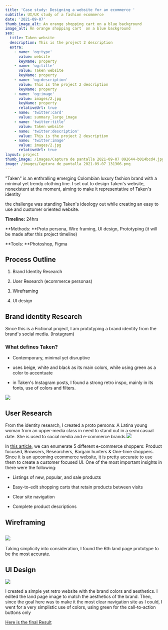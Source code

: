 ```yaml
---
title: 'Case study: Designing a website for an ecommerce '
subtitle: UI/UX study of a fashion ecommerce
date: '2021-09-07'
thumb_image_alt: An orange shopping cart on a blue background
image_alt: An orange shopping cart  on a blue background
seo:
  title: Taken website
  description: This is the project 2 description
  extra:
    - name: 'og:type'
      value: website
      keyName: property
    - name: 'og:title'
      value: Taken website
      keyName: property
    - name: 'og:description'
      value: This is the project 2 description
      keyName: property
    - name: 'og:image'
      value: images/2.jpg
      keyName: property
      relativeUrl: true
    - name: 'twitter:card'
      value: summary_large_image
    - name: 'twitter:title'
      value: Taken website
    - name: 'twitter:description'
      value: This is the project 2 description
    - name: 'twitter:image'
      value: images/2.jpg
      relativeUrl: true
layout: project
thumb_image: /images/Captura de pantalla 2021-09-07 092644-b014bcd4.jpg
image: /images/Captura de pantalla 2021-09-07 131306.png
---
```

"Taken" is an enthralling emerging Colombian luxury fashion brand with a minimal yet trendy clothing line. I set out to design Taken's website, nonexistent at the moment, aiming to make it representative of Taken's identity

the challenge was standing Taken's ideology out while creating an easy to use and customer oriented website.

**Timeline:** 24hrs

**Methods: **Proto persona, Wire framing, UI design, Prototyping (it will be made after this project timeline)

**Tools: **Photoshop, Figma

## Process Outline

1.  Brand Identity Research

2.  User Research (ecommerce personas)

3.  Wireframing

4.  UI design

## Brand identity Research

Since this is a Fictional project, I am prototyping a brand identity from the brand's social media. (Instagram)

### What defines Taken?

*   Contemporary, minimal yet disruptive

*   uses beige, white and black as its main colors, while using green as a color to accentuate

*   in Taken's Instagram posts, I found a strong retro inspo, mainly in its fonts, use of colors and filters.

![](/images/Captura%20de%20pantalla%202021-09-07%20143347.png)

## User Research&#xA;

From the identity research, I created a proto persona: A Latina young woman from an upper-media class in need to stand out in a semi casual date. She is used to social media and e-commerce brands.![](https://preview--paula-velosa-fr-4afe7.stackbit.dev/\_static/app-assets/images/Captura%20de%20pantalla%202021-09-07%20144313.png)

In [this article](https://www.nngroup.com/articles/ecommerce-shoppers/), we can enumerate 5 different e-commerce shoppers: Product focused, Browsers, Researchers, Bargain hunters & One-time shoppers. Since it is an upcoming ecommerce website, it is pretty accurate to use them to create a customer focused UI. One of the most important insights in there were the following:

*   Listings of new, popular, and sale products

*   Easy-to-edit shopping carts that retain products between visits

*   Clear site navigation

*   Complete product descriptions


## Wireframing 

## ![](/images/Captura%20de%20pantalla%202021-09-07%20150544.png)&#xA;

Taking simplicity into consideration, I found the 6th land page prototype to be the most accurate.

## &#xA;&#xA;UI Design 


![](/images/Captura%20de%20pantalla%202021-09-07%20131306-d84ae280.png)



I created a simple yet retro website with the brand colors and aesthetics. I edited the land page image to match the aesthetics of the brand. Then, since the goal here was to make it the most clear navigation site as I could, I went for a very simplistic use of colors, using green for the call-to-action buttons only

[Here is the final Result](https://www.figma.com/proto/9XnkwMjCHF8jBZs3WbhdOE/taken?node-id=69%3A35\&scaling=scale-down-width\&page-id=0%3A1\&starting-point-node-id=69%3A35) 







